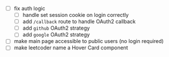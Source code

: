 - [ ] fix auth logic
    - [ ] handle set session cookie on login correctly
    - [ ] add `/callback` route to handle OAuth2 callback
    - [ ] add `github` OAuth2 strategy
    - [ ] add `google` OAuth2 strategy
- [ ] make main page accessible to public users (no login required)
- [ ] make leetcoder name a Hover Card component
